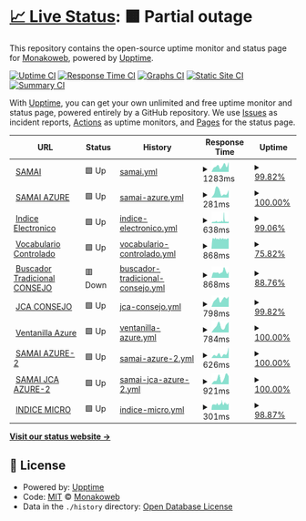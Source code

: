 # [📈 Live Status](https://Monakoweb.github.io/upptime_ce): <!--live status--> **🟧 Partial outage**

This repository contains the open-source uptime monitor and status page for [Monakoweb](https://Monakoweb.github.io/upptime_ce), powered by [Upptime](https://github.com/upptime/upptime).

[![Uptime CI](https://github.com/Monakoweb/upptime_ce/workflows/Uptime%20CI/badge.svg)](https://github.com/Monakoweb/upptime_ce/actions?query=workflow%3A%22Uptime+CI%22)
[![Response Time CI](https://github.com/Monakoweb/upptime_ce/workflows/Response%20Time%20CI/badge.svg)](https://github.com/Monakoweb/upptime_ce/actions?query=workflow%3A%22Response+Time+CI%22)
[![Graphs CI](https://github.com/Monakoweb/upptime_ce/workflows/Graphs%20CI/badge.svg)](https://github.com/Monakoweb/upptime_ce/actions?query=workflow%3A%22Graphs+CI%22)
[![Static Site CI](https://github.com/Monakoweb/upptime_ce/workflows/Static%20Site%20CI/badge.svg)](https://github.com/Monakoweb/upptime_ce/actions?query=workflow%3A%22Static+Site+CI%22)
[![Summary CI](https://github.com/Monakoweb/upptime_ce/workflows/Summary%20CI/badge.svg)](https://github.com/Monakoweb/upptime_ce/actions?query=workflow%3A%22Summary+CI%22)

With [Upptime](https://upptime.js.org), you can get your own unlimited and free uptime monitor and status page, powered entirely by a GitHub repository. We use [Issues](https://github.com/Monakoweb/upptime_ce/issues) as incident reports, [Actions](https://github.com/Monakoweb/upptime_ce/actions) as uptime monitors, and [Pages](https://Monakoweb.github.io/upptime_ce) for the status page.

<!--start: status pages-->
<!-- This summary is generated by Upptime (https://github.com/upptime/upptime) -->
<!-- Do not edit this manually, your changes will be overwritten -->
<!-- prettier-ignore -->
| URL | Status | History | Response Time | Uptime |
| --- | ------ | ------- | ------------- | ------ |
| <img alt="" src="https://icons.duckduckgo.com/ip3/relatoria.consejodeestado.gov.co.ico" height="13"> [SAMAI](https://relatoria.consejodeestado.gov.co:8080/) | 🟩 Up | [samai.yml](https://github.com/Monakoweb/upptime_ce/commits/HEAD/history/samai.yml) | <details><summary><img alt="Response time graph" src="./graphs/samai/response-time-week.png" height="20"> 1283ms</summary><br><a href="https://Monakoweb.github.io/upptime_ce/history/samai"><img alt="Response time 1038" src="https://img.shields.io/endpoint?url=https%3A%2F%2Fraw.githubusercontent.com%2FMonakoweb%2Fupptime_ce%2FHEAD%2Fapi%2Fsamai%2Fresponse-time.json"></a><br><a href="https://Monakoweb.github.io/upptime_ce/history/samai"><img alt="24-hour response time 2092" src="https://img.shields.io/endpoint?url=https%3A%2F%2Fraw.githubusercontent.com%2FMonakoweb%2Fupptime_ce%2FHEAD%2Fapi%2Fsamai%2Fresponse-time-day.json"></a><br><a href="https://Monakoweb.github.io/upptime_ce/history/samai"><img alt="7-day response time 1283" src="https://img.shields.io/endpoint?url=https%3A%2F%2Fraw.githubusercontent.com%2FMonakoweb%2Fupptime_ce%2FHEAD%2Fapi%2Fsamai%2Fresponse-time-week.json"></a><br><a href="https://Monakoweb.github.io/upptime_ce/history/samai"><img alt="30-day response time 1214" src="https://img.shields.io/endpoint?url=https%3A%2F%2Fraw.githubusercontent.com%2FMonakoweb%2Fupptime_ce%2FHEAD%2Fapi%2Fsamai%2Fresponse-time-month.json"></a><br><a href="https://Monakoweb.github.io/upptime_ce/history/samai"><img alt="1-year response time 1029" src="https://img.shields.io/endpoint?url=https%3A%2F%2Fraw.githubusercontent.com%2FMonakoweb%2Fupptime_ce%2FHEAD%2Fapi%2Fsamai%2Fresponse-time-year.json"></a></details> | <details><summary><a href="https://Monakoweb.github.io/upptime_ce/history/samai">99.82%</a></summary><a href="https://Monakoweb.github.io/upptime_ce/history/samai"><img alt="All-time uptime 79.12%" src="https://img.shields.io/endpoint?url=https%3A%2F%2Fraw.githubusercontent.com%2FMonakoweb%2Fupptime_ce%2FHEAD%2Fapi%2Fsamai%2Fuptime.json"></a><br><a href="https://Monakoweb.github.io/upptime_ce/history/samai"><img alt="24-hour uptime 100.00%" src="https://img.shields.io/endpoint?url=https%3A%2F%2Fraw.githubusercontent.com%2FMonakoweb%2Fupptime_ce%2FHEAD%2Fapi%2Fsamai%2Fuptime-day.json"></a><br><a href="https://Monakoweb.github.io/upptime_ce/history/samai"><img alt="7-day uptime 99.82%" src="https://img.shields.io/endpoint?url=https%3A%2F%2Fraw.githubusercontent.com%2FMonakoweb%2Fupptime_ce%2FHEAD%2Fapi%2Fsamai%2Fuptime-week.json"></a><br><a href="https://Monakoweb.github.io/upptime_ce/history/samai"><img alt="30-day uptime 95.22%" src="https://img.shields.io/endpoint?url=https%3A%2F%2Fraw.githubusercontent.com%2FMonakoweb%2Fupptime_ce%2FHEAD%2Fapi%2Fsamai%2Fuptime-month.json"></a><br><a href="https://Monakoweb.github.io/upptime_ce/history/samai"><img alt="1-year uptime 98.23%" src="https://img.shields.io/endpoint?url=https%3A%2F%2Fraw.githubusercontent.com%2FMonakoweb%2Fupptime_ce%2FHEAD%2Fapi%2Fsamai%2Fuptime-year.json"></a></details>
| <img alt="" src="https://icons.duckduckgo.com/ip3/samai.azurewebsites.net.ico" height="13"> [SAMAI AZURE](https://samai.azurewebsites.net/) | 🟩 Up | [samai-azure.yml](https://github.com/Monakoweb/upptime_ce/commits/HEAD/history/samai-azure.yml) | <details><summary><img alt="Response time graph" src="./graphs/samai-azure/response-time-week.png" height="20"> 281ms</summary><br><a href="https://Monakoweb.github.io/upptime_ce/history/samai-azure"><img alt="Response time 301" src="https://img.shields.io/endpoint?url=https%3A%2F%2Fraw.githubusercontent.com%2FMonakoweb%2Fupptime_ce%2FHEAD%2Fapi%2Fsamai-azure%2Fresponse-time.json"></a><br><a href="https://Monakoweb.github.io/upptime_ce/history/samai-azure"><img alt="24-hour response time 383" src="https://img.shields.io/endpoint?url=https%3A%2F%2Fraw.githubusercontent.com%2FMonakoweb%2Fupptime_ce%2FHEAD%2Fapi%2Fsamai-azure%2Fresponse-time-day.json"></a><br><a href="https://Monakoweb.github.io/upptime_ce/history/samai-azure"><img alt="7-day response time 281" src="https://img.shields.io/endpoint?url=https%3A%2F%2Fraw.githubusercontent.com%2FMonakoweb%2Fupptime_ce%2FHEAD%2Fapi%2Fsamai-azure%2Fresponse-time-week.json"></a><br><a href="https://Monakoweb.github.io/upptime_ce/history/samai-azure"><img alt="30-day response time 203" src="https://img.shields.io/endpoint?url=https%3A%2F%2Fraw.githubusercontent.com%2FMonakoweb%2Fupptime_ce%2FHEAD%2Fapi%2Fsamai-azure%2Fresponse-time-month.json"></a><br><a href="https://Monakoweb.github.io/upptime_ce/history/samai-azure"><img alt="1-year response time 225" src="https://img.shields.io/endpoint?url=https%3A%2F%2Fraw.githubusercontent.com%2FMonakoweb%2Fupptime_ce%2FHEAD%2Fapi%2Fsamai-azure%2Fresponse-time-year.json"></a></details> | <details><summary><a href="https://Monakoweb.github.io/upptime_ce/history/samai-azure">100.00%</a></summary><a href="https://Monakoweb.github.io/upptime_ce/history/samai-azure"><img alt="All-time uptime 99.93%" src="https://img.shields.io/endpoint?url=https%3A%2F%2Fraw.githubusercontent.com%2FMonakoweb%2Fupptime_ce%2FHEAD%2Fapi%2Fsamai-azure%2Fuptime.json"></a><br><a href="https://Monakoweb.github.io/upptime_ce/history/samai-azure"><img alt="24-hour uptime 100.00%" src="https://img.shields.io/endpoint?url=https%3A%2F%2Fraw.githubusercontent.com%2FMonakoweb%2Fupptime_ce%2FHEAD%2Fapi%2Fsamai-azure%2Fuptime-day.json"></a><br><a href="https://Monakoweb.github.io/upptime_ce/history/samai-azure"><img alt="7-day uptime 100.00%" src="https://img.shields.io/endpoint?url=https%3A%2F%2Fraw.githubusercontent.com%2FMonakoweb%2Fupptime_ce%2FHEAD%2Fapi%2Fsamai-azure%2Fuptime-week.json"></a><br><a href="https://Monakoweb.github.io/upptime_ce/history/samai-azure"><img alt="30-day uptime 100.00%" src="https://img.shields.io/endpoint?url=https%3A%2F%2Fraw.githubusercontent.com%2FMonakoweb%2Fupptime_ce%2FHEAD%2Fapi%2Fsamai-azure%2Fuptime-month.json"></a><br><a href="https://Monakoweb.github.io/upptime_ce/history/samai-azure"><img alt="1-year uptime 100.00%" src="https://img.shields.io/endpoint?url=https%3A%2F%2Fraw.githubusercontent.com%2FMonakoweb%2Fupptime_ce%2FHEAD%2Fapi%2Fsamai-azure%2Fuptime-year.json"></a></details>
| <img alt="" src="https://icons.duckduckgo.com/ip3/iedoc.consejodeestado.gov.co.ico" height="13"> [Indice Electronico](https://iedoc.consejodeestado.gov.co:448/) | 🟩 Up | [indice-electronico.yml](https://github.com/Monakoweb/upptime_ce/commits/HEAD/history/indice-electronico.yml) | <details><summary><img alt="Response time graph" src="./graphs/indice-electronico/response-time-week.png" height="20"> 638ms</summary><br><a href="https://Monakoweb.github.io/upptime_ce/history/indice-electronico"><img alt="Response time 652" src="https://img.shields.io/endpoint?url=https%3A%2F%2Fraw.githubusercontent.com%2FMonakoweb%2Fupptime_ce%2FHEAD%2Fapi%2Findice-electronico%2Fresponse-time.json"></a><br><a href="https://Monakoweb.github.io/upptime_ce/history/indice-electronico"><img alt="24-hour response time 504" src="https://img.shields.io/endpoint?url=https%3A%2F%2Fraw.githubusercontent.com%2FMonakoweb%2Fupptime_ce%2FHEAD%2Fapi%2Findice-electronico%2Fresponse-time-day.json"></a><br><a href="https://Monakoweb.github.io/upptime_ce/history/indice-electronico"><img alt="7-day response time 638" src="https://img.shields.io/endpoint?url=https%3A%2F%2Fraw.githubusercontent.com%2FMonakoweb%2Fupptime_ce%2FHEAD%2Fapi%2Findice-electronico%2Fresponse-time-week.json"></a><br><a href="https://Monakoweb.github.io/upptime_ce/history/indice-electronico"><img alt="30-day response time 565" src="https://img.shields.io/endpoint?url=https%3A%2F%2Fraw.githubusercontent.com%2FMonakoweb%2Fupptime_ce%2FHEAD%2Fapi%2Findice-electronico%2Fresponse-time-month.json"></a><br><a href="https://Monakoweb.github.io/upptime_ce/history/indice-electronico"><img alt="1-year response time 654" src="https://img.shields.io/endpoint?url=https%3A%2F%2Fraw.githubusercontent.com%2FMonakoweb%2Fupptime_ce%2FHEAD%2Fapi%2Findice-electronico%2Fresponse-time-year.json"></a></details> | <details><summary><a href="https://Monakoweb.github.io/upptime_ce/history/indice-electronico">99.06%</a></summary><a href="https://Monakoweb.github.io/upptime_ce/history/indice-electronico"><img alt="All-time uptime 99.10%" src="https://img.shields.io/endpoint?url=https%3A%2F%2Fraw.githubusercontent.com%2FMonakoweb%2Fupptime_ce%2FHEAD%2Fapi%2Findice-electronico%2Fuptime.json"></a><br><a href="https://Monakoweb.github.io/upptime_ce/history/indice-electronico"><img alt="24-hour uptime 100.00%" src="https://img.shields.io/endpoint?url=https%3A%2F%2Fraw.githubusercontent.com%2FMonakoweb%2Fupptime_ce%2FHEAD%2Fapi%2Findice-electronico%2Fuptime-day.json"></a><br><a href="https://Monakoweb.github.io/upptime_ce/history/indice-electronico"><img alt="7-day uptime 99.06%" src="https://img.shields.io/endpoint?url=https%3A%2F%2Fraw.githubusercontent.com%2FMonakoweb%2Fupptime_ce%2FHEAD%2Fapi%2Findice-electronico%2Fuptime-week.json"></a><br><a href="https://Monakoweb.github.io/upptime_ce/history/indice-electronico"><img alt="30-day uptime 96.23%" src="https://img.shields.io/endpoint?url=https%3A%2F%2Fraw.githubusercontent.com%2FMonakoweb%2Fupptime_ce%2FHEAD%2Fapi%2Findice-electronico%2Fuptime-month.json"></a><br><a href="https://Monakoweb.github.io/upptime_ce/history/indice-electronico"><img alt="1-year uptime 98.02%" src="https://img.shields.io/endpoint?url=https%3A%2F%2Fraw.githubusercontent.com%2FMonakoweb%2Fupptime_ce%2FHEAD%2Fapi%2Findice-electronico%2Fuptime-year.json"></a></details>
| <img alt="" src="https://icons.duckduckgo.com/ip3/190.217.24.78.ico" height="13"> [Vocabulario Controlado](http://190.217.24.78:8888/tematres3/vocab/index.php) | 🟩 Up | [vocabulario-controlado.yml](https://github.com/Monakoweb/upptime_ce/commits/HEAD/history/vocabulario-controlado.yml) | <details><summary><img alt="Response time graph" src="./graphs/vocabulario-controlado/response-time-week.png" height="20"> 868ms</summary><br><a href="https://Monakoweb.github.io/upptime_ce/history/vocabulario-controlado"><img alt="Response time 845" src="https://img.shields.io/endpoint?url=https%3A%2F%2Fraw.githubusercontent.com%2FMonakoweb%2Fupptime_ce%2FHEAD%2Fapi%2Fvocabulario-controlado%2Fresponse-time.json"></a><br><a href="https://Monakoweb.github.io/upptime_ce/history/vocabulario-controlado"><img alt="24-hour response time 874" src="https://img.shields.io/endpoint?url=https%3A%2F%2Fraw.githubusercontent.com%2FMonakoweb%2Fupptime_ce%2FHEAD%2Fapi%2Fvocabulario-controlado%2Fresponse-time-day.json"></a><br><a href="https://Monakoweb.github.io/upptime_ce/history/vocabulario-controlado"><img alt="7-day response time 868" src="https://img.shields.io/endpoint?url=https%3A%2F%2Fraw.githubusercontent.com%2FMonakoweb%2Fupptime_ce%2FHEAD%2Fapi%2Fvocabulario-controlado%2Fresponse-time-week.json"></a><br><a href="https://Monakoweb.github.io/upptime_ce/history/vocabulario-controlado"><img alt="30-day response time 844" src="https://img.shields.io/endpoint?url=https%3A%2F%2Fraw.githubusercontent.com%2FMonakoweb%2Fupptime_ce%2FHEAD%2Fapi%2Fvocabulario-controlado%2Fresponse-time-month.json"></a><br><a href="https://Monakoweb.github.io/upptime_ce/history/vocabulario-controlado"><img alt="1-year response time 853" src="https://img.shields.io/endpoint?url=https%3A%2F%2Fraw.githubusercontent.com%2FMonakoweb%2Fupptime_ce%2FHEAD%2Fapi%2Fvocabulario-controlado%2Fresponse-time-year.json"></a></details> | <details><summary><a href="https://Monakoweb.github.io/upptime_ce/history/vocabulario-controlado">75.82%</a></summary><a href="https://Monakoweb.github.io/upptime_ce/history/vocabulario-controlado"><img alt="All-time uptime 99.34%" src="https://img.shields.io/endpoint?url=https%3A%2F%2Fraw.githubusercontent.com%2FMonakoweb%2Fupptime_ce%2FHEAD%2Fapi%2Fvocabulario-controlado%2Fuptime.json"></a><br><a href="https://Monakoweb.github.io/upptime_ce/history/vocabulario-controlado"><img alt="24-hour uptime 100.00%" src="https://img.shields.io/endpoint?url=https%3A%2F%2Fraw.githubusercontent.com%2FMonakoweb%2Fupptime_ce%2FHEAD%2Fapi%2Fvocabulario-controlado%2Fuptime-day.json"></a><br><a href="https://Monakoweb.github.io/upptime_ce/history/vocabulario-controlado"><img alt="7-day uptime 75.82%" src="https://img.shields.io/endpoint?url=https%3A%2F%2Fraw.githubusercontent.com%2FMonakoweb%2Fupptime_ce%2FHEAD%2Fapi%2Fvocabulario-controlado%2Fuptime-week.json"></a><br><a href="https://Monakoweb.github.io/upptime_ce/history/vocabulario-controlado"><img alt="30-day uptime 93.89%" src="https://img.shields.io/endpoint?url=https%3A%2F%2Fraw.githubusercontent.com%2FMonakoweb%2Fupptime_ce%2FHEAD%2Fapi%2Fvocabulario-controlado%2Fuptime-month.json"></a><br><a href="https://Monakoweb.github.io/upptime_ce/history/vocabulario-controlado"><img alt="1-year uptime 99.11%" src="https://img.shields.io/endpoint?url=https%3A%2F%2Fraw.githubusercontent.com%2FMonakoweb%2Fupptime_ce%2FHEAD%2Fapi%2Fvocabulario-controlado%2Fuptime-year.json"></a></details>
| <img alt="" src="https://icons.duckduckgo.com/ip3/190.217.24.55.ico" height="13"> [Buscador Tradicional CONSEJO](http://190.217.24.55:8080/WebRelatoria/ce/index.xhtml) | 🟥 Down | [buscador-tradicional-consejo.yml](https://github.com/Monakoweb/upptime_ce/commits/HEAD/history/buscador-tradicional-consejo.yml) | <details><summary><img alt="Response time graph" src="./graphs/buscador-tradicional-consejo/response-time-week.png" height="20"> 868ms</summary><br><a href="https://Monakoweb.github.io/upptime_ce/history/buscador-tradicional-consejo"><img alt="Response time 1320" src="https://img.shields.io/endpoint?url=https%3A%2F%2Fraw.githubusercontent.com%2FMonakoweb%2Fupptime_ce%2FHEAD%2Fapi%2Fbuscador-tradicional-consejo%2Fresponse-time.json"></a><br><a href="https://Monakoweb.github.io/upptime_ce/history/buscador-tradicional-consejo"><img alt="24-hour response time 828" src="https://img.shields.io/endpoint?url=https%3A%2F%2Fraw.githubusercontent.com%2FMonakoweb%2Fupptime_ce%2FHEAD%2Fapi%2Fbuscador-tradicional-consejo%2Fresponse-time-day.json"></a><br><a href="https://Monakoweb.github.io/upptime_ce/history/buscador-tradicional-consejo"><img alt="7-day response time 868" src="https://img.shields.io/endpoint?url=https%3A%2F%2Fraw.githubusercontent.com%2FMonakoweb%2Fupptime_ce%2FHEAD%2Fapi%2Fbuscador-tradicional-consejo%2Fresponse-time-week.json"></a><br><a href="https://Monakoweb.github.io/upptime_ce/history/buscador-tradicional-consejo"><img alt="30-day response time 878" src="https://img.shields.io/endpoint?url=https%3A%2F%2Fraw.githubusercontent.com%2FMonakoweb%2Fupptime_ce%2FHEAD%2Fapi%2Fbuscador-tradicional-consejo%2Fresponse-time-month.json"></a><br><a href="https://Monakoweb.github.io/upptime_ce/history/buscador-tradicional-consejo"><img alt="1-year response time 1303" src="https://img.shields.io/endpoint?url=https%3A%2F%2Fraw.githubusercontent.com%2FMonakoweb%2Fupptime_ce%2FHEAD%2Fapi%2Fbuscador-tradicional-consejo%2Fresponse-time-year.json"></a></details> | <details><summary><a href="https://Monakoweb.github.io/upptime_ce/history/buscador-tradicional-consejo">88.76%</a></summary><a href="https://Monakoweb.github.io/upptime_ce/history/buscador-tradicional-consejo"><img alt="All-time uptime 97.10%" src="https://img.shields.io/endpoint?url=https%3A%2F%2Fraw.githubusercontent.com%2FMonakoweb%2Fupptime_ce%2FHEAD%2Fapi%2Fbuscador-tradicional-consejo%2Fuptime.json"></a><br><a href="https://Monakoweb.github.io/upptime_ce/history/buscador-tradicional-consejo"><img alt="24-hour uptime 98.17%" src="https://img.shields.io/endpoint?url=https%3A%2F%2Fraw.githubusercontent.com%2FMonakoweb%2Fupptime_ce%2FHEAD%2Fapi%2Fbuscador-tradicional-consejo%2Fuptime-day.json"></a><br><a href="https://Monakoweb.github.io/upptime_ce/history/buscador-tradicional-consejo"><img alt="7-day uptime 88.76%" src="https://img.shields.io/endpoint?url=https%3A%2F%2Fraw.githubusercontent.com%2FMonakoweb%2Fupptime_ce%2FHEAD%2Fapi%2Fbuscador-tradicional-consejo%2Fuptime-week.json"></a><br><a href="https://Monakoweb.github.io/upptime_ce/history/buscador-tradicional-consejo"><img alt="30-day uptime 88.31%" src="https://img.shields.io/endpoint?url=https%3A%2F%2Fraw.githubusercontent.com%2FMonakoweb%2Fupptime_ce%2FHEAD%2Fapi%2Fbuscador-tradicional-consejo%2Fuptime-month.json"></a><br><a href="https://Monakoweb.github.io/upptime_ce/history/buscador-tradicional-consejo"><img alt="1-year uptime 93.68%" src="https://img.shields.io/endpoint?url=https%3A%2F%2Fraw.githubusercontent.com%2FMonakoweb%2Fupptime_ce%2FHEAD%2Fapi%2Fbuscador-tradicional-consejo%2Fuptime-year.json"></a></details>
| <img alt="" src="https://icons.duckduckgo.com/ip3/relatoria.consejodeestado.gov.co.ico" height="13"> [JCA CONSEJO](https://relatoria.consejodeestado.gov.co:8088/) | 🟩 Up | [jca-consejo.yml](https://github.com/Monakoweb/upptime_ce/commits/HEAD/history/jca-consejo.yml) | <details><summary><img alt="Response time graph" src="./graphs/jca-consejo/response-time-week.png" height="20"> 798ms</summary><br><a href="https://Monakoweb.github.io/upptime_ce/history/jca-consejo"><img alt="Response time 996" src="https://img.shields.io/endpoint?url=https%3A%2F%2Fraw.githubusercontent.com%2FMonakoweb%2Fupptime_ce%2FHEAD%2Fapi%2Fjca-consejo%2Fresponse-time.json"></a><br><a href="https://Monakoweb.github.io/upptime_ce/history/jca-consejo"><img alt="24-hour response time 1069" src="https://img.shields.io/endpoint?url=https%3A%2F%2Fraw.githubusercontent.com%2FMonakoweb%2Fupptime_ce%2FHEAD%2Fapi%2Fjca-consejo%2Fresponse-time-day.json"></a><br><a href="https://Monakoweb.github.io/upptime_ce/history/jca-consejo"><img alt="7-day response time 798" src="https://img.shields.io/endpoint?url=https%3A%2F%2Fraw.githubusercontent.com%2FMonakoweb%2Fupptime_ce%2FHEAD%2Fapi%2Fjca-consejo%2Fresponse-time-week.json"></a><br><a href="https://Monakoweb.github.io/upptime_ce/history/jca-consejo"><img alt="30-day response time 1191" src="https://img.shields.io/endpoint?url=https%3A%2F%2Fraw.githubusercontent.com%2FMonakoweb%2Fupptime_ce%2FHEAD%2Fapi%2Fjca-consejo%2Fresponse-time-month.json"></a><br><a href="https://Monakoweb.github.io/upptime_ce/history/jca-consejo"><img alt="1-year response time 946" src="https://img.shields.io/endpoint?url=https%3A%2F%2Fraw.githubusercontent.com%2FMonakoweb%2Fupptime_ce%2FHEAD%2Fapi%2Fjca-consejo%2Fresponse-time-year.json"></a></details> | <details><summary><a href="https://Monakoweb.github.io/upptime_ce/history/jca-consejo">99.82%</a></summary><a href="https://Monakoweb.github.io/upptime_ce/history/jca-consejo"><img alt="All-time uptime 76.89%" src="https://img.shields.io/endpoint?url=https%3A%2F%2Fraw.githubusercontent.com%2FMonakoweb%2Fupptime_ce%2FHEAD%2Fapi%2Fjca-consejo%2Fuptime.json"></a><br><a href="https://Monakoweb.github.io/upptime_ce/history/jca-consejo"><img alt="24-hour uptime 100.00%" src="https://img.shields.io/endpoint?url=https%3A%2F%2Fraw.githubusercontent.com%2FMonakoweb%2Fupptime_ce%2FHEAD%2Fapi%2Fjca-consejo%2Fuptime-day.json"></a><br><a href="https://Monakoweb.github.io/upptime_ce/history/jca-consejo"><img alt="7-day uptime 99.82%" src="https://img.shields.io/endpoint?url=https%3A%2F%2Fraw.githubusercontent.com%2FMonakoweb%2Fupptime_ce%2FHEAD%2Fapi%2Fjca-consejo%2Fuptime-week.json"></a><br><a href="https://Monakoweb.github.io/upptime_ce/history/jca-consejo"><img alt="30-day uptime 95.23%" src="https://img.shields.io/endpoint?url=https%3A%2F%2Fraw.githubusercontent.com%2FMonakoweb%2Fupptime_ce%2FHEAD%2Fapi%2Fjca-consejo%2Fuptime-month.json"></a><br><a href="https://Monakoweb.github.io/upptime_ce/history/jca-consejo"><img alt="1-year uptime 98.25%" src="https://img.shields.io/endpoint?url=https%3A%2F%2Fraw.githubusercontent.com%2FMonakoweb%2Fupptime_ce%2FHEAD%2Fapi%2Fjca-consejo%2Fuptime-year.json"></a></details>
| <img alt="" src="https://icons.duckduckgo.com/ip3/null.ico" height="13"> [Ventanilla Azure](ventanillavirtual.consejodeestado.gov.co) | 🟩 Up | [ventanilla-azure.yml](https://github.com/Monakoweb/upptime_ce/commits/HEAD/history/ventanilla-azure.yml) | <details><summary><img alt="Response time graph" src="./graphs/ventanilla-azure/response-time-week.png" height="20"> 784ms</summary><br><a href="https://Monakoweb.github.io/upptime_ce/history/ventanilla-azure"><img alt="Response time 569" src="https://img.shields.io/endpoint?url=https%3A%2F%2Fraw.githubusercontent.com%2FMonakoweb%2Fupptime_ce%2FHEAD%2Fapi%2Fventanilla-azure%2Fresponse-time.json"></a><br><a href="https://Monakoweb.github.io/upptime_ce/history/ventanilla-azure"><img alt="24-hour response time 1256" src="https://img.shields.io/endpoint?url=https%3A%2F%2Fraw.githubusercontent.com%2FMonakoweb%2Fupptime_ce%2FHEAD%2Fapi%2Fventanilla-azure%2Fresponse-time-day.json"></a><br><a href="https://Monakoweb.github.io/upptime_ce/history/ventanilla-azure"><img alt="7-day response time 784" src="https://img.shields.io/endpoint?url=https%3A%2F%2Fraw.githubusercontent.com%2FMonakoweb%2Fupptime_ce%2FHEAD%2Fapi%2Fventanilla-azure%2Fresponse-time-week.json"></a><br><a href="https://Monakoweb.github.io/upptime_ce/history/ventanilla-azure"><img alt="30-day response time 580" src="https://img.shields.io/endpoint?url=https%3A%2F%2Fraw.githubusercontent.com%2FMonakoweb%2Fupptime_ce%2FHEAD%2Fapi%2Fventanilla-azure%2Fresponse-time-month.json"></a><br><a href="https://Monakoweb.github.io/upptime_ce/history/ventanilla-azure"><img alt="1-year response time 597" src="https://img.shields.io/endpoint?url=https%3A%2F%2Fraw.githubusercontent.com%2FMonakoweb%2Fupptime_ce%2FHEAD%2Fapi%2Fventanilla-azure%2Fresponse-time-year.json"></a></details> | <details><summary><a href="https://Monakoweb.github.io/upptime_ce/history/ventanilla-azure">100.00%</a></summary><a href="https://Monakoweb.github.io/upptime_ce/history/ventanilla-azure"><img alt="All-time uptime 50.03%" src="https://img.shields.io/endpoint?url=https%3A%2F%2Fraw.githubusercontent.com%2FMonakoweb%2Fupptime_ce%2FHEAD%2Fapi%2Fventanilla-azure%2Fuptime.json"></a><br><a href="https://Monakoweb.github.io/upptime_ce/history/ventanilla-azure"><img alt="24-hour uptime 100.00%" src="https://img.shields.io/endpoint?url=https%3A%2F%2Fraw.githubusercontent.com%2FMonakoweb%2Fupptime_ce%2FHEAD%2Fapi%2Fventanilla-azure%2Fuptime-day.json"></a><br><a href="https://Monakoweb.github.io/upptime_ce/history/ventanilla-azure"><img alt="7-day uptime 100.00%" src="https://img.shields.io/endpoint?url=https%3A%2F%2Fraw.githubusercontent.com%2FMonakoweb%2Fupptime_ce%2FHEAD%2Fapi%2Fventanilla-azure%2Fuptime-week.json"></a><br><a href="https://Monakoweb.github.io/upptime_ce/history/ventanilla-azure"><img alt="30-day uptime 97.59%" src="https://img.shields.io/endpoint?url=https%3A%2F%2Fraw.githubusercontent.com%2FMonakoweb%2Fupptime_ce%2FHEAD%2Fapi%2Fventanilla-azure%2Fuptime-month.json"></a><br><a href="https://Monakoweb.github.io/upptime_ce/history/ventanilla-azure"><img alt="1-year uptime 91.82%" src="https://img.shields.io/endpoint?url=https%3A%2F%2Fraw.githubusercontent.com%2FMonakoweb%2Fupptime_ce%2FHEAD%2Fapi%2Fventanilla-azure%2Fuptime-year.json"></a></details>
| <img alt="" src="https://icons.duckduckgo.com/ip3/null.ico" height="13"> [SAMAI AZURE-2](samai.consejodeestado.gov.co) | 🟩 Up | [samai-azure-2.yml](https://github.com/Monakoweb/upptime_ce/commits/HEAD/history/samai-azure-2.yml) | <details><summary><img alt="Response time graph" src="./graphs/samai-azure-2/response-time-week.png" height="20"> 626ms</summary><br><a href="https://Monakoweb.github.io/upptime_ce/history/samai-azure-2"><img alt="Response time 645" src="https://img.shields.io/endpoint?url=https%3A%2F%2Fraw.githubusercontent.com%2FMonakoweb%2Fupptime_ce%2FHEAD%2Fapi%2Fsamai-azure-2%2Fresponse-time.json"></a><br><a href="https://Monakoweb.github.io/upptime_ce/history/samai-azure-2"><img alt="24-hour response time 1646" src="https://img.shields.io/endpoint?url=https%3A%2F%2Fraw.githubusercontent.com%2FMonakoweb%2Fupptime_ce%2FHEAD%2Fapi%2Fsamai-azure-2%2Fresponse-time-day.json"></a><br><a href="https://Monakoweb.github.io/upptime_ce/history/samai-azure-2"><img alt="7-day response time 626" src="https://img.shields.io/endpoint?url=https%3A%2F%2Fraw.githubusercontent.com%2FMonakoweb%2Fupptime_ce%2FHEAD%2Fapi%2Fsamai-azure-2%2Fresponse-time-week.json"></a><br><a href="https://Monakoweb.github.io/upptime_ce/history/samai-azure-2"><img alt="30-day response time 526" src="https://img.shields.io/endpoint?url=https%3A%2F%2Fraw.githubusercontent.com%2FMonakoweb%2Fupptime_ce%2FHEAD%2Fapi%2Fsamai-azure-2%2Fresponse-time-month.json"></a><br><a href="https://Monakoweb.github.io/upptime_ce/history/samai-azure-2"><img alt="1-year response time 382" src="https://img.shields.io/endpoint?url=https%3A%2F%2Fraw.githubusercontent.com%2FMonakoweb%2Fupptime_ce%2FHEAD%2Fapi%2Fsamai-azure-2%2Fresponse-time-year.json"></a></details> | <details><summary><a href="https://Monakoweb.github.io/upptime_ce/history/samai-azure-2">100.00%</a></summary><a href="https://Monakoweb.github.io/upptime_ce/history/samai-azure-2"><img alt="All-time uptime 98.36%" src="https://img.shields.io/endpoint?url=https%3A%2F%2Fraw.githubusercontent.com%2FMonakoweb%2Fupptime_ce%2FHEAD%2Fapi%2Fsamai-azure-2%2Fuptime.json"></a><br><a href="https://Monakoweb.github.io/upptime_ce/history/samai-azure-2"><img alt="24-hour uptime 100.00%" src="https://img.shields.io/endpoint?url=https%3A%2F%2Fraw.githubusercontent.com%2FMonakoweb%2Fupptime_ce%2FHEAD%2Fapi%2Fsamai-azure-2%2Fuptime-day.json"></a><br><a href="https://Monakoweb.github.io/upptime_ce/history/samai-azure-2"><img alt="7-day uptime 100.00%" src="https://img.shields.io/endpoint?url=https%3A%2F%2Fraw.githubusercontent.com%2FMonakoweb%2Fupptime_ce%2FHEAD%2Fapi%2Fsamai-azure-2%2Fuptime-week.json"></a><br><a href="https://Monakoweb.github.io/upptime_ce/history/samai-azure-2"><img alt="30-day uptime 97.71%" src="https://img.shields.io/endpoint?url=https%3A%2F%2Fraw.githubusercontent.com%2FMonakoweb%2Fupptime_ce%2FHEAD%2Fapi%2Fsamai-azure-2%2Fuptime-month.json"></a><br><a href="https://Monakoweb.github.io/upptime_ce/history/samai-azure-2"><img alt="1-year uptime 99.81%" src="https://img.shields.io/endpoint?url=https%3A%2F%2Fraw.githubusercontent.com%2FMonakoweb%2Fupptime_ce%2FHEAD%2Fapi%2Fsamai-azure-2%2Fuptime-year.json"></a></details>
| <img alt="" src="https://icons.duckduckgo.com/ip3/null.ico" height="13"> [SAMAI JCA AZURE-2](samaijca.consejodeestado.gov.co) | 🟩 Up | [samai-jca-azure-2.yml](https://github.com/Monakoweb/upptime_ce/commits/HEAD/history/samai-jca-azure-2.yml) | <details><summary><img alt="Response time graph" src="./graphs/samai-jca-azure-2/response-time-week.png" height="20"> 921ms</summary><br><a href="https://Monakoweb.github.io/upptime_ce/history/samai-jca-azure-2"><img alt="Response time 579" src="https://img.shields.io/endpoint?url=https%3A%2F%2Fraw.githubusercontent.com%2FMonakoweb%2Fupptime_ce%2FHEAD%2Fapi%2Fsamai-jca-azure-2%2Fresponse-time.json"></a><br><a href="https://Monakoweb.github.io/upptime_ce/history/samai-jca-azure-2"><img alt="24-hour response time 1234" src="https://img.shields.io/endpoint?url=https%3A%2F%2Fraw.githubusercontent.com%2FMonakoweb%2Fupptime_ce%2FHEAD%2Fapi%2Fsamai-jca-azure-2%2Fresponse-time-day.json"></a><br><a href="https://Monakoweb.github.io/upptime_ce/history/samai-jca-azure-2"><img alt="7-day response time 921" src="https://img.shields.io/endpoint?url=https%3A%2F%2Fraw.githubusercontent.com%2FMonakoweb%2Fupptime_ce%2FHEAD%2Fapi%2Fsamai-jca-azure-2%2Fresponse-time-week.json"></a><br><a href="https://Monakoweb.github.io/upptime_ce/history/samai-jca-azure-2"><img alt="30-day response time 586" src="https://img.shields.io/endpoint?url=https%3A%2F%2Fraw.githubusercontent.com%2FMonakoweb%2Fupptime_ce%2FHEAD%2Fapi%2Fsamai-jca-azure-2%2Fresponse-time-month.json"></a><br><a href="https://Monakoweb.github.io/upptime_ce/history/samai-jca-azure-2"><img alt="1-year response time 595" src="https://img.shields.io/endpoint?url=https%3A%2F%2Fraw.githubusercontent.com%2FMonakoweb%2Fupptime_ce%2FHEAD%2Fapi%2Fsamai-jca-azure-2%2Fresponse-time-year.json"></a></details> | <details><summary><a href="https://Monakoweb.github.io/upptime_ce/history/samai-jca-azure-2">100.00%</a></summary><a href="https://Monakoweb.github.io/upptime_ce/history/samai-jca-azure-2"><img alt="All-time uptime 98.36%" src="https://img.shields.io/endpoint?url=https%3A%2F%2Fraw.githubusercontent.com%2FMonakoweb%2Fupptime_ce%2FHEAD%2Fapi%2Fsamai-jca-azure-2%2Fuptime.json"></a><br><a href="https://Monakoweb.github.io/upptime_ce/history/samai-jca-azure-2"><img alt="24-hour uptime 100.00%" src="https://img.shields.io/endpoint?url=https%3A%2F%2Fraw.githubusercontent.com%2FMonakoweb%2Fupptime_ce%2FHEAD%2Fapi%2Fsamai-jca-azure-2%2Fuptime-day.json"></a><br><a href="https://Monakoweb.github.io/upptime_ce/history/samai-jca-azure-2"><img alt="7-day uptime 100.00%" src="https://img.shields.io/endpoint?url=https%3A%2F%2Fraw.githubusercontent.com%2FMonakoweb%2Fupptime_ce%2FHEAD%2Fapi%2Fsamai-jca-azure-2%2Fuptime-week.json"></a><br><a href="https://Monakoweb.github.io/upptime_ce/history/samai-jca-azure-2"><img alt="30-day uptime 97.61%" src="https://img.shields.io/endpoint?url=https%3A%2F%2Fraw.githubusercontent.com%2FMonakoweb%2Fupptime_ce%2FHEAD%2Fapi%2Fsamai-jca-azure-2%2Fuptime-month.json"></a><br><a href="https://Monakoweb.github.io/upptime_ce/history/samai-jca-azure-2"><img alt="1-year uptime 99.80%" src="https://img.shields.io/endpoint?url=https%3A%2F%2Fraw.githubusercontent.com%2FMonakoweb%2Fupptime_ce%2FHEAD%2Fapi%2Fsamai-jca-azure-2%2Fuptime-year.json"></a></details>
| <img alt="" src="https://icons.duckduckgo.com/ip3/iedoc.consejodeestado.gov.co.ico" height="13"> [INDICE MICRO](https://iedoc.consejodeestado.gov.co:448/swagger.html) | 🟩 Up | [indice-micro.yml](https://github.com/Monakoweb/upptime_ce/commits/HEAD/history/indice-micro.yml) | <details><summary><img alt="Response time graph" src="./graphs/indice-micro/response-time-week.png" height="20"> 301ms</summary><br><a href="https://Monakoweb.github.io/upptime_ce/history/indice-micro"><img alt="Response time 354" src="https://img.shields.io/endpoint?url=https%3A%2F%2Fraw.githubusercontent.com%2FMonakoweb%2Fupptime_ce%2FHEAD%2Fapi%2Findice-micro%2Fresponse-time.json"></a><br><a href="https://Monakoweb.github.io/upptime_ce/history/indice-micro"><img alt="24-hour response time 297" src="https://img.shields.io/endpoint?url=https%3A%2F%2Fraw.githubusercontent.com%2FMonakoweb%2Fupptime_ce%2FHEAD%2Fapi%2Findice-micro%2Fresponse-time-day.json"></a><br><a href="https://Monakoweb.github.io/upptime_ce/history/indice-micro"><img alt="7-day response time 301" src="https://img.shields.io/endpoint?url=https%3A%2F%2Fraw.githubusercontent.com%2FMonakoweb%2Fupptime_ce%2FHEAD%2Fapi%2Findice-micro%2Fresponse-time-week.json"></a><br><a href="https://Monakoweb.github.io/upptime_ce/history/indice-micro"><img alt="30-day response time 326" src="https://img.shields.io/endpoint?url=https%3A%2F%2Fraw.githubusercontent.com%2FMonakoweb%2Fupptime_ce%2FHEAD%2Fapi%2Findice-micro%2Fresponse-time-month.json"></a><br><a href="https://Monakoweb.github.io/upptime_ce/history/indice-micro"><img alt="1-year response time 339" src="https://img.shields.io/endpoint?url=https%3A%2F%2Fraw.githubusercontent.com%2FMonakoweb%2Fupptime_ce%2FHEAD%2Fapi%2Findice-micro%2Fresponse-time-year.json"></a></details> | <details><summary><a href="https://Monakoweb.github.io/upptime_ce/history/indice-micro">98.87%</a></summary><a href="https://Monakoweb.github.io/upptime_ce/history/indice-micro"><img alt="All-time uptime 98.85%" src="https://img.shields.io/endpoint?url=https%3A%2F%2Fraw.githubusercontent.com%2FMonakoweb%2Fupptime_ce%2FHEAD%2Fapi%2Findice-micro%2Fuptime.json"></a><br><a href="https://Monakoweb.github.io/upptime_ce/history/indice-micro"><img alt="24-hour uptime 100.00%" src="https://img.shields.io/endpoint?url=https%3A%2F%2Fraw.githubusercontent.com%2FMonakoweb%2Fupptime_ce%2FHEAD%2Fapi%2Findice-micro%2Fuptime-day.json"></a><br><a href="https://Monakoweb.github.io/upptime_ce/history/indice-micro"><img alt="7-day uptime 98.87%" src="https://img.shields.io/endpoint?url=https%3A%2F%2Fraw.githubusercontent.com%2FMonakoweb%2Fupptime_ce%2FHEAD%2Fapi%2Findice-micro%2Fuptime-week.json"></a><br><a href="https://Monakoweb.github.io/upptime_ce/history/indice-micro"><img alt="30-day uptime 96.28%" src="https://img.shields.io/endpoint?url=https%3A%2F%2Fraw.githubusercontent.com%2FMonakoweb%2Fupptime_ce%2FHEAD%2Fapi%2Findice-micro%2Fuptime-month.json"></a><br><a href="https://Monakoweb.github.io/upptime_ce/history/indice-micro"><img alt="1-year uptime 98.04%" src="https://img.shields.io/endpoint?url=https%3A%2F%2Fraw.githubusercontent.com%2FMonakoweb%2Fupptime_ce%2FHEAD%2Fapi%2Findice-micro%2Fuptime-year.json"></a></details>

<!--end: status pages-->

[**Visit our status website →**](https://Monakoweb.github.io/upptime_ce)

## 📄 License

- Powered by: [Upptime](https://github.com/upptime/upptime)
- Code: [MIT](./LICENSE) © [Monakoweb](https://Monakoweb.github.io/upptime_ce)
- Data in the `./history` directory: [Open Database License](https://opendatacommons.org/licenses/odbl/1-0/)
